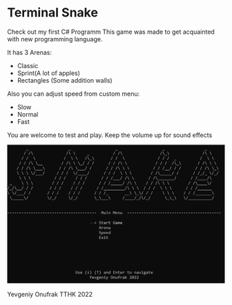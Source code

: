 # Terminal Snake

Check out my first C# Programm 
This game was made to get acquainted with new programming language.

It has 3 Arenas:
+ Classic
+ Sprint(A lot of apples)
+ Rectangles (Some addition walls)

Also you can adjust speed from custom menu:
+ Slow
+ Normal
+ Fast

You are welcome to test and play. Keep the volume up for sound effects

![Snake Preview](SnakeScreenshot1.jpg)

Yevgeniy Onufrak TTHK 2022
